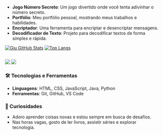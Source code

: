 - **Jogo Número Secreto**: Um jogo divertido onde você tenta adivinhar o número secreto.
- **Portfólio**: Meu portfólio pessoal, mostrando meus trabalhos e habilidades.
- **Encriptador**: Uma ferramenta para encriptar e desencriptar mensagens.
- **Decodificador de Texto**: Projeto para decodificar textos de forma simples e rápida.

[![Giu GitHub Stats](https://github-readme-stats.vercel.app/api?username=jose0891&theme=radical)](https://github.com/jose0891)
[![Top Langs](https://github-readme-stats.vercel.app/api/top-langs/?username=jose0891&show_icons=true&theme=radical)](https://github.com/jose0891)




##

<div>  
  <a href="mailto:jose0891.seuemail@gmail.com"><img src="https://img.shields.io/badge/-Gmail-%23333?style=for-the-badge&logo=gmail&logoColor=white" target="_blank"></a>
  <a href="https://www.linkedin.com/in/giulia-seu-perfil" target="_blank"><img src="https://img.shields.io/badge/-LinkedIn-%230077B5?style=for-the-badge&logo=linkedin&logoColor=white" target="_blank"></a> 
</div>

### 🛠️ Tecnologias e Ferramentas

- **Linguagens**: HTML, CSS, JavaScript, Java, Python
- **Ferramentas**: Git, GitHub, VS Code

### 🌟 Curiosidades

- Adoro aprender coisas novas e estou sempre em busca de desafios.
- Nas horas vagas, gosto de ler livros, assistir séries e explorar tecnologia.
